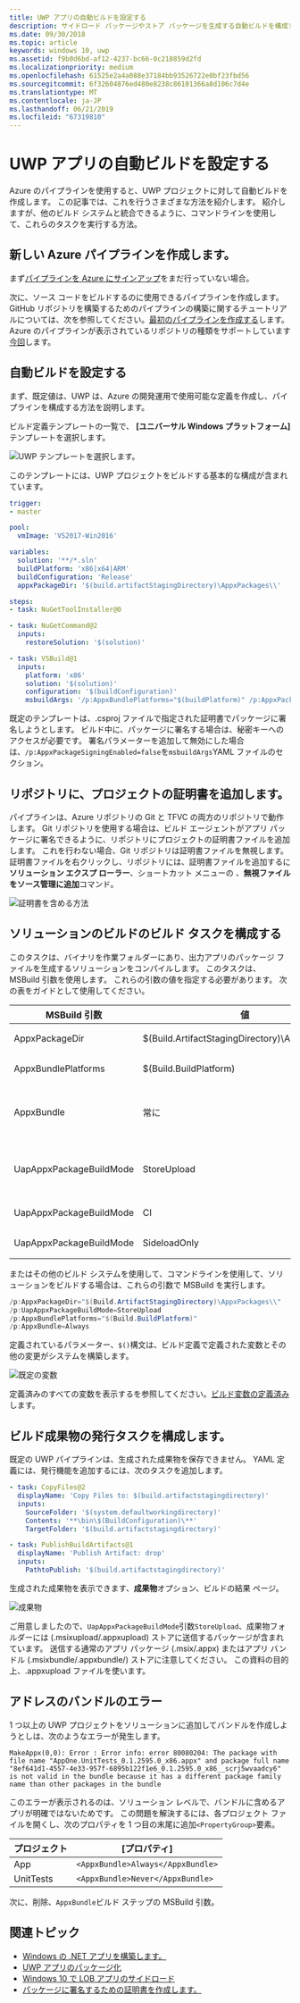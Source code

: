 ```yaml
---
title: UWP アプリの自動ビルドを設定する
description: サイドロード パッケージやストア パッケージを生成する自動ビルドを構成する方法について説明します。
ms.date: 09/30/2018
ms.topic: article
keywords: windows 10, uwp
ms.assetid: f9b0d6bd-af12-4237-bc66-0c218859d2fd
ms.localizationpriority: medium
ms.openlocfilehash: 61525e2a4a088e37184bb93526722e0bf23fbd56
ms.sourcegitcommit: 6f32604876ed480e8238c86101366a8d106c7d4e
ms.translationtype: MT
ms.contentlocale: ja-JP
ms.lasthandoff: 06/21/2019
ms.locfileid: "67319810"
---
```

# <a name="set-up-automated-builds-for-your-uwp-app"></a>UWP アプリの自動ビルドを設定する

Azure のパイプラインを使用すると、UWP プロジェクトに対して自動ビルドを作成します。 この記事では、これを行うさまざまな方法を紹介します。 紹介しますが、他のビルド システムと統合できるように、コマンドラインを使用して、これらのタスクを実行する方法。

## <a name="create-a-new-azure-pipeline"></a>新しい Azure パイプラインを作成します。

まず[パイプラインを Azure にサインアップ](https://docs.microsoft.com/azure/devops/pipelines/get-started/pipelines-sign-up)をまだ行っていない場合。

次に、ソース コードをビルドするのに使用できるパイプラインを作成します。 GitHub リポジトリを構築するためのパイプラインの構築に関するチュートリアルについては、次を参照してください。[最初のパイプラインを作成する](https://docs.microsoft.com/azure/devops/pipelines/get-started-yaml)します。 Azure のパイプラインが表示されているリポジトリの種類をサポートしています[今回](https://docs.microsoft.com/azure/devops/pipelines/repos)します。

## <a name="set-up-an-automated-build"></a>自動ビルドを設定する

まず、既定値は、UWP は、Azure の開発運用で使用可能な定義を作成し、パイプラインを構成する方法を説明します。

ビルド定義テンプレートの一覧で、 **[ユニバーサル Windows プラットフォーム]** テンプレートを選択します。

![UWP テンプレートを選択します。](images/select-yaml-template.png)

このテンプレートには、UWP プロジェクトをビルドする基本的な構成が含まれています。

```yml
trigger:
- master

pool:
  vmImage: 'VS2017-Win2016'

variables:
  solution: '**/*.sln'
  buildPlatform: 'x86|x64|ARM'
  buildConfiguration: 'Release'
  appxPackageDir: '$(build.artifactStagingDirectory)\AppxPackages\\'

steps:
- task: NuGetToolInstaller@0

- task: NuGetCommand@2
  inputs:
    restoreSolution: '$(solution)'

- task: VSBuild@1
  inputs:
    platform: 'x86'
    solution: '$(solution)'
    configuration: '$(buildConfiguration)'
    msbuildArgs: '/p:AppxBundlePlatforms="$(buildPlatform)" /p:AppxPackageDir="$(appxPackageDir)" /p:AppxBundle=Always /p:UapAppxPackageBuildMode=StoreUpload'

```

既定のテンプレートは、.csproj ファイルで指定された証明書でパッケージに署名しようとします。 ビルド中に、パッケージに署名する場合は、秘密キーへのアクセスが必要です。 署名パラメーターを追加して無効にした場合は、`/p:AppxPackageSigningEnabled=false`を`msbuildArgs`YAML ファイルのセクション。

## <a name="add-your-project-certificate-to-a-repository"></a>リポジトリに、プロジェクトの証明書を追加します。

パイプラインは、Azure リポジトリの Git と TFVC の両方のリポジトリで動作します。 Git リポジトリを使用する場合は、ビルド エージェントがアプリ パッケージに署名できるように、リポジトリにプロジェクトの証明書ファイルを追加します。 これを行わない場合、Git リポジトリは証明書ファイルを無視します。 証明書ファイルを右クリックし、リポジトリには、証明書ファイルを追加するに**ソリューション エクスプ ローラー**、ショートカット メニューの 、**無視ファイルをソース管理に追加**コマンド。

![証明書を含める方法](images/building-screen1.png)

## <a name="configure-the-build-solution-build-task"></a>ソリューションのビルドのビルド タスクを構成する

このタスクは、バイナリを作業フォルダーにあり、出力アプリのパッケージ ファイルを生成するソリューションをコンパイルします。
このタスクは、MSBuild 引数を使用します。 これらの引数の値を指定する必要があります。 次の表をガイドとして使用してください。

|**MSBuild 引数**|**値**|**説明**|
|--------------------|---------|---------------|
| AppxPackageDir | $(Build.ArtifactStagingDirectory)\AppxPackages | 生成された成果物を格納するフォルダーを定義します。 |
| AppxBundlePlatforms | $(Build.BuildPlatform) | バンドルに含めるプラットフォームを定義できます。 |
| AppxBundle | 常に | 指定されたプラットフォームの.msix/.appx ファイルで、.msixbundle/.appxbundle を作成します。 |
| UapAppxPackageBuildMode | StoreUpload | .Msixupload/.appxupload ファイルを生成し、**テスト (_t)** サイドローディング用のフォルダー。 |
| UapAppxPackageBuildMode | CI | .Msixupload/.appxupload ファイルのみを生成します。 |
| UapAppxPackageBuildMode | SideloadOnly | 生成、**テスト (_t)** のみサイドローディング用のフォルダー |

またはその他のビルド システムを使用して、コマンドラインを使用して、ソリューションをビルドする場合は、これらの引数で MSBuild を実行します。

```powershell
/p:AppxPackageDir="$(Build.ArtifactStagingDirectory)\AppxPackages\\"
/p:UapAppxPackageBuildMode=StoreUpload
/p:AppxBundlePlatforms="$(Build.BuildPlatform)"
/p:AppxBundle=Always
```

定義されているパラメーター、`$()`構文は、ビルド定義で定義された変数とその他の変更がシステムを構築します。

![既定の変数](images/building-screen5.png)

定義済みのすべての変数を表示するを参照してください。[ビルド変数の定義済み](https://docs.microsoft.com/azure/devops/pipelines/build/variables)します。

## <a name="configure-the-publish-build-artifacts-task"></a>ビルド成果物の発行タスクを構成します。

既定の UWP パイプラインは、生成された成果物を保存できません。 YAML 定義には、発行機能を追加するには、次のタスクを追加します。

```yml
- task: CopyFiles@2
  displayName: 'Copy Files to: $(build.artifactstagingdirectory)'
  inputs:
    SourceFolder: '$(system.defaultworkingdirectory)'
    Contents: '**\bin\$(BuildConfiguration)\**'
    TargetFolder: '$(build.artifactstagingdirectory)'

- task: PublishBuildArtifacts@1
  displayName: 'Publish Artifact: drop'
  inputs:
    PathtoPublish: '$(build.artifactstagingdirectory)'
```

生成された成果物を表示できます、**成果物**オプション、ビルドの結果 ページ。

![成果物](images/building-screen6.png)

ご用意しましたので、`UapAppxPackageBuildMode`引数`StoreUpload`、成果物フォルダーには (.msixupload/.appxupload) ストアに送信するパッケージが含まれています。 送信する通常のアプリ パッケージ (.msix/.appx) またはアプリ バンドル (.msixbundle/.appxbundle/) ストアに注意してください。 この資料の目的上、.appxupload ファイルを使います。

## <a name="address-bundle-errors"></a>アドレスのバンドルのエラー

1 つ以上の UWP プロジェクトをソリューションに追加してバンドルを作成しようとしは、次のようなエラーが発生します。

  `MakeAppx(0,0): Error : Error info: error 80080204: The package with file name "AppOne.UnitTests_0.1.2595.0_x86.appx" and package full name "8ef641d1-4557-4e33-957f-6895b122f1e6_0.1.2595.0_x86__scrj5wvaadcy6" is not valid in the bundle because it has a different package family name than other packages in the bundle`

このエラーが表示されるのは、ソリューション レベルで、バンドルに含めるアプリが明確ではないためです。 この問題を解決するには、各プロジェクト ファイルを開くし、次のプロパティを 1 つ目の末尾に追加`<PropertyGroup>`要素。

|**プロジェクト**|**[プロパティ]**|
|-------|----------|
|App|`<AppxBundle>Always</AppxBundle>`|
|UnitTests|`<AppxBundle>Never</AppxBundle>`|

次に、削除、`AppxBundle`ビルド ステップの MSBuild 引数。

## <a name="related-topics"></a>関連トピック

- [Windows の .NET アプリを構築します。](https://docs.microsoft.com/vsts/build-release/get-started/dot-net)
- [UWP アプリのパッケージ化](https://docs.microsoft.com/windows/uwp/packaging/packaging-uwp-apps)
- [Windows 10 で LOB アプリのサイドロード](https://docs.microsoft.com/windows/deploy/sideload-apps-in-windows-10)
- [パッケージに署名するための証明書を作成します。](https://docs.microsoft.com/windows/uwp/packaging/create-certificate-package-signing)
